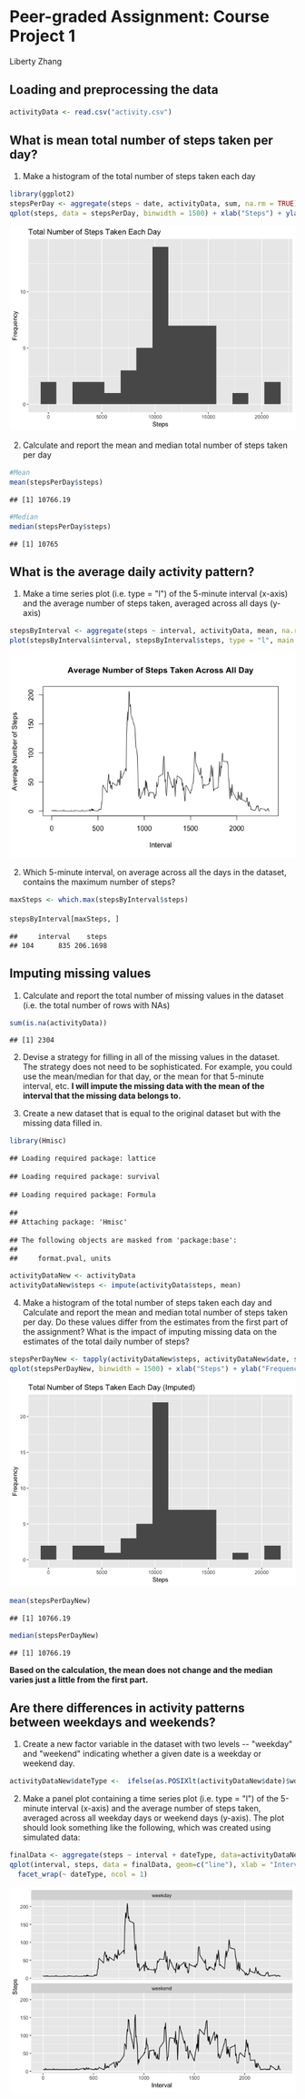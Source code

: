 Peer-graded Assignment: Course Project 1
================
Liberty Zhang

Loading and preprocessing the data
----------------------------------

``` r
activityData <- read.csv("activity.csv")
```

What is mean total number of steps taken per day?
-------------------------------------------------

1.  Make a histogram of the total number of steps taken each day

``` r
library(ggplot2)
stepsPerDay <- aggregate(steps ~ date, activityData, sum, na.rm = TRUE)
qplot(steps, data = stepsPerDay, binwidth = 1500) + xlab("Steps") + ylab("Frequency") + ggtitle("Total Number of Steps Taken Each Day")
```

![](Figure/unnamed-chunk-2-1.png)

2.  Calculate and report the mean and median total number of steps taken per day

``` r
#Mean
mean(stepsPerDay$steps)
```

    ## [1] 10766.19

``` r
#Median
median(stepsPerDay$steps)
```

    ## [1] 10765

What is the average daily activity pattern?
-------------------------------------------

1.  Make a time series plot (i.e. type = "l") of the 5-minute interval (x-axis) and the average number of steps taken, averaged across all days (y-axis)

``` r
stepsByInterval <- aggregate(steps ~ interval, activityData, mean, na.rm = TRUE)
plot(stepsByInterval$interval, stepsByInterval$steps, type = "l", main = "Average Number of Steps Taken Across All Day", xlab = "Interval", ylab = "Average Number of Steps")
```

![](Figure/unnamed-chunk-4-1.png)

2.  Which 5-minute interval, on average across all the days in the dataset, contains the maximum number of steps?

``` r
maxSteps <- which.max(stepsByInterval$steps)

stepsByInterval[maxSteps, ]
```

    ##     interval    steps
    ## 104      835 206.1698

Imputing missing values
-----------------------

1.  Calculate and report the total number of missing values in the dataset (i.e. the total number of rows with NAs)

``` r
sum(is.na(activityData))
```

    ## [1] 2304

2.  Devise a strategy for filling in all of the missing values in the dataset. The strategy does not need to be sophisticated. For example, you could use the mean/median for that day, or the mean for that 5-minute interval, etc. **I will impute the missing data with the mean of the interval that the missing data belongs to.**

3.  Create a new dataset that is equal to the original dataset but with the missing data filled in.

``` r
library(Hmisc)
```

    ## Loading required package: lattice

    ## Loading required package: survival

    ## Loading required package: Formula

    ## 
    ## Attaching package: 'Hmisc'

    ## The following objects are masked from 'package:base':
    ## 
    ##     format.pval, units

``` r
activityDataNew <- activityData
activityDataNew$steps <- impute(activityData$steps, mean)
```

4.  Make a histogram of the total number of steps taken each day and Calculate and report the mean and median total number of steps taken per day. Do these values differ from the estimates from the first part of the assignment? What is the impact of imputing missing data on the estimates of the total daily number of steps?

``` r
stepsPerDayNew <- tapply(activityDataNew$steps, activityDataNew$date, sum)
qplot(stepsPerDayNew, binwidth = 1500) + xlab("Steps") + ylab("Frequency") + ggtitle("Total Number of Steps Taken Each Day (Imputed)")
```

![](Figure/unnamed-chunk-8-1.png)

``` r
mean(stepsPerDayNew)
```

    ## [1] 10766.19

``` r
median(stepsPerDayNew)
```

    ## [1] 10766.19

**Based on the calculation, the mean does not change and the median varies just a little from the first part.**

Are there differences in activity patterns between weekdays and weekends?
-------------------------------------------------------------------------

1.  Create a new factor variable in the dataset with two levels -- "weekday" and "weekend" indicating whether a given date is a weekday or weekend day.

``` r
activityDataNew$dateType <-  ifelse(as.POSIXlt(activityDataNew$date)$wday %in% c(0,6), 'weekend', 'weekday')
```

2.  Make a panel plot containing a time series plot (i.e. type = "l") of the 5-minute interval (x-axis) and the average number of steps taken, averaged across all weekday days or weekend days (y-axis). The plot should look something like the following, which was created using simulated data:

``` r
finalData <- aggregate(steps ~ interval + dateType, data=activityDataNew, mean)
qplot(interval, steps, data = finalData, geom=c("line"), xlab = "Interval", ylab = "Steps") +
  facet_wrap(~ dateType, ncol = 1)
```

![](Figure/unnamed-chunk-10-1.png)
